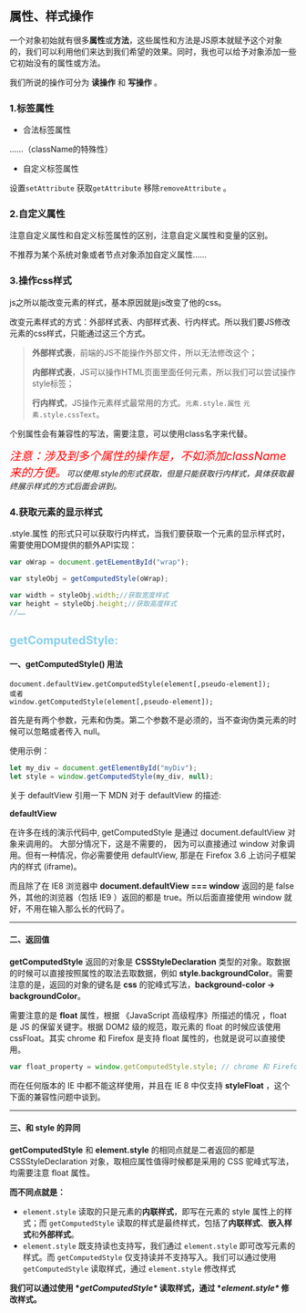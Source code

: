 ## 属性、样式操作

一个对象初始就有很多**属性**或**方法**，这些属性和方法是JS原本就赋予这个对象的，我们可以利用他们来达到我们希望的效果。同时，我也可以给予对象添加一些它初始没有的属性或方法。

我们所说的操作可分为 **读操作** 和 **写操作** 。

### 1.标签属性

- 合法标签属性

……（className的特殊性）

- 自定义标签属性

设置`setAttribute` 获取`getAttribute` 移除`removeAttribute` 。

### 2.自定义属性

注意自定义属性和自定义标签属性的区别，注意自定义属性和变量的区别。

不推荐为某个系统对象或者节点对象添加自定义属性……

### 3.操作css样式

js之所以能改变元素的样式，基本原因就是js改变了他的css。

改变元素样式的方式：外部样式表、内部样式表、行内样式。所以我们要JS修改元素的css样式，只能通过这三个方式。

> **外部样式表**，前端的JS不能操作外部文件，所以无法修改这个；
>
> **内部样式表**，JS可以操作HTML页面里面任何元素，所以我们可以尝试操作style标签；
>
> **行内样式**，JS操作元素样式最常用的方式。`元素.style.属性` `元素.style.cssText`。

个别属性会有兼容性的写法，需要注意，可以使用class名字来代替。

*<font style="color:red;font-size:20px"> 注意：涉及到多个属性的操作是，不如添加className来的方便。</font>可以使用.style的形式获取，但是只能获取行内样式，具体获取最终展示样式的方式后面会讲到。*

### 4.获取元素的显示样式

.style.属性  的形式只可以获取行内样式，当我们要获取一个元素的显示样式时，需要使用DOM提供的额外API实现：

```js
var oWrap = document.getELementById("wrap");

var styleObj = getComputedStyle(oWrap);

var width = styleObj.width;//获取宽度样式
var height = styleObj.height;//获取高度样式
//……
```

## <font style="color:skyblue;font-size:20px">getComputedStyle: </font>

#### 一、getComputedStyle() 用法

```
document.defaultView.getComputedStyle(element[,pseudo-element]);  
或者
window.getComputedStyle(element[,pseudo-element]);
```

首先是有两个参数，元素和伪类。第二个参数不是必须的，当不查询伪类元素的时候可以忽略或者传入 null。

使用示例：

```js
let my_div = document.getElementById("myDiv");
let style = window.getComputedStyle(my_div, null);
```

关于 defaultView 引用一下 MDN 对于 defaultView 的描述:

**defaultView**

在许多在线的演示代码中, getComputedStyle 是通过 document.defaultView 对象来调用的。 大部分情况下，这是不需要的， 因为可以直接通过 window 对象调用。但有一种情况，你必需要使用 defaultView, 那是在 Firefox 3.6 上访问子框架内的样式 (iframe)。

而且除了在 IE8 浏览器中 **document.defaultView === window** 返回的是 false 外，其他的浏览器（包括 IE9 ）返回的都是 true。所以后面直接使用 window 就好，不用在输入那么长的代码了。

------

#### 二、返回值

**getComputedStyle** 返回的对象是 **CSSStyleDeclaration** 类型的对象。取数据的时候可以直接按照属性的取法去取数据，例如 **style.backgroundColor**。需要注意的是，返回的对象的键名是 **css** 的驼峰式写法，**background-color -> backgroundColor**。

需要注意的是 **float** 属性，根据 《JavaScript 高级程序》所描述的情况 ，float 是 JS 的保留关键字。根据 DOM2 级的规范，取元素的 float 的时候应该使用 cssFloat。其实 chrome 和 Firefox 是支持 float 属性的，也就是说可以直接使用。

```js
var float_property = window.getComputedStyle.style; // chrome 和 Firefox支持
```

而在任何版本的 IE 中都不能这样使用，并且在 IE 8 中仅支持 **styleFloat** ，这个下面的兼容性问题中谈到。

------

#### 三、和 style 的异同

**getComputedStyle** 和 **element.style** 的相同点就是二者返回的都是 CSSStyleDeclaration 对象，取相应属性值得时候都是采用的 CSS 驼峰式写法，均需要注意 float 属性。

**而不同点就是：**

- `element.style` 读取的只是元素的**内联样式**，即写在元素的 style 属性上的样式；而 `getComputedStyle` 读取的样式是最终样式，包括了**内联样式**、**嵌入样式**和**外部样式**。
- `element.style` 既支持读也支持写，我们通过 `element.style` 即可改写元素的样式。而 `getComputedStyle` 仅支持读并不支持写入。我们可以通过使用 `getComputedStyle` 读取样式，通过 `element.style` 修改样式

**我们可以通过使用 \**getComputedStyle\** 读取样式，通过 \**element.style\** 修改样式。**

